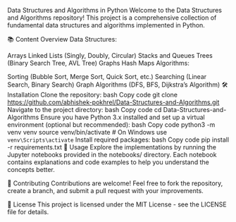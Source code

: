 Data Structures and Algorithms in Python
Welcome to the Data Structures and Algorithms repository! This project is a comprehensive collection of fundamental data structures and algorithms implemented in Python.

📚 Content Overview
Data Structures:

Arrays
Linked Lists (Singly, Doubly, Circular)
Stacks and Queues
Trees (Binary Search Tree, AVL Tree)
Graphs
Hash Maps
Algorithms:

Sorting (Bubble Sort, Merge Sort, Quick Sort, etc.)
Searching (Linear Search, Binary Search)
Graph Algorithms (DFS, BFS, Dijkstra’s Algorithm)
🛠️ Installation
Clone the repository:
bash
Copy code
git clone https://github.com/abhishek-pokhrel/Data-Structures-and-Algorithms.git
Navigate to the project directory:
bash
Copy code
cd Data-Structures-and-Algorithms
Ensure you have Python 3.x installed and set up a virtual environment (optional but recommended):
bash
Copy code
python3 -m venv venv
source venv/bin/activate  # On Windows use `venv\Scripts\activate`
Install required packages:
bash
Copy code
pip install -r requirements.txt
🧠 Usage
Explore the implementations by running the Jupyter notebooks provided in the notebooks/ directory. Each notebook contains explanations and code examples to help you understand the concepts better.

🤝 Contributing
Contributions are welcome! Feel free to fork the repository, create a branch, and submit a pull request with your improvements.

📄 License
This project is licensed under the MIT License - see the LICENSE file for details.